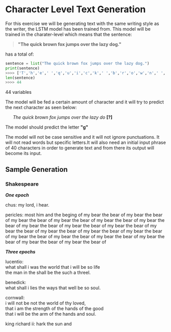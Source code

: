 # Character Level Text Generation

For this exercise we will be generating text with the same writing style as the writer, the LSTM model has been trained from. This model will be trained in the charater-level which means that the sentence: 
>**"The quick brown fox jumps over the lazy dog."**

has a total of:

```python
sentence = list("The quick brown fox jumps over the lazy dog.")
print(sentence)
>>>> ['T','h','e',' ','q','u','i','c','k',' ','b','r','o','w','n',' ','f', 'o','x',' ','j','u','m','p','s',' ','o', 'v','e', 'r',' ','t','h','e',' ','l','a','z','y',' ','d','o','g','.']
len(sentence)
>>>> 44
```
44 variables

The model will be fed a certain amount of character and it will try to predict the next character as seen below:

&nbsp;&nbsp;&nbsp;&nbsp;&nbsp;&nbsp;<i>The quick brown fox jumps over the lazy do </i>**[?]**

The model should predict the letter **"g"**


The model will not be case sensitive and it will not ignore punctuations. It will not read words but specific letters.It will also need an initial input phrase of 40 characters in order to generate text and from there its output will become its input.

## Sample Generation

### Shakespeare
***One epoch***

chus:
my lord, i hear.

pericles:
most him and the beging of my bear the bear of my bear the bear of my bear the bear of my bear the bear of my bear the bear of my bear the bear of my bear the bear of my bear the bear of my bear the bear of my bear the bear of my bear the bear of my bear the bear of my bear the bear of my bear the bear of my bear the bear of my bear the bear of my bear the bear of my bear the bear of my bear the bear of


***Three epochs***

lucentio:<br/>
what shall i was the world that i will be so life<br/>
the man in the shall be the such a threel.

benedick:<br/>
what shall i lies the ways that well be so soul.

cornwall:<br/>
i will not be not the world of thy loved,<br/>
that i am the strength of the hands of the good<br/>
that i will be the arm of the hands and soul.

king richard ii:
hark the sun and

